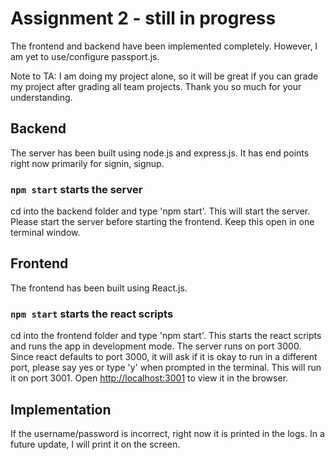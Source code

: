 # Assignment 2 - still in progress

The frontend and backend have been implemented completely. However, I am yet to use/configure passport.js.

Note to TA: I am doing my project alone, so it will be great if you can grade my project after grading all team projects.
Thank you so much for your understanding.

## Backend

The server has been built using node.js and express.js. It has end points right now primarily for signin, signup.

### `npm start` starts the server

cd into the backend folder and type 'npm start'. This will start the server.
Please start the server before starting the frontend.
Keep this open in one terminal window.

## Frontend

The frontend has been built using React.js.

### `npm start` starts the react scripts

cd into the frontend folder and type 'npm start'. This starts the react scripts and runs the app in development mode.
The server runs on port 3000. Since react defaults to port 3000, it will ask if it is okay to run in a different port, please say yes or type 'y' when prompted in the terminal. This will run it on port 3001.
Open [http://localhost:3001](http://localhost:3001) to view it in the browser.

## Implementation

If the username/password is incorrect, right now it is printed in the logs. In a future update, I will print it on the screen.